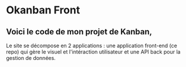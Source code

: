 # Okanban Front

## Voici le code de mon projet de Kanban, 

Le site se décompose en 2 applications : une application front-end (ce repo) qui gère le visuel et l'intéraction utilisateur et une API back pour la gestion de données.


